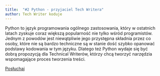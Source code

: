 ```yaml
---
title: 	"#2 Python - przyjaciel Tech Writera"
author: Tech Writer koduje
---
```


Python to język programowania ogólnego zastosowania, który w ostatnich latach zyskuje coraz większą popularność nie tylko wśród programistów. Jednym z powodów jest niewątpliwie jego przystępna składnia przez co osoby, które nie są bardzo techniczne są w stanie dość szybko opanować podstawy kodowania w tym języku. Dlatego też Python wydaje się być dobrą propozycją dla Technical Writerów, którzy chcą tworzyć narzędzia wspomagające proces tworzenia treści.

<a class="btn btn-primary" href="https://anchor.fm/docdeveloper/episodes/2-Python---przyjaciel-Tech-Writera-e41e6l" target="_blank"><i class="fas fa-headphones"></i> Posłuchaj</a>
